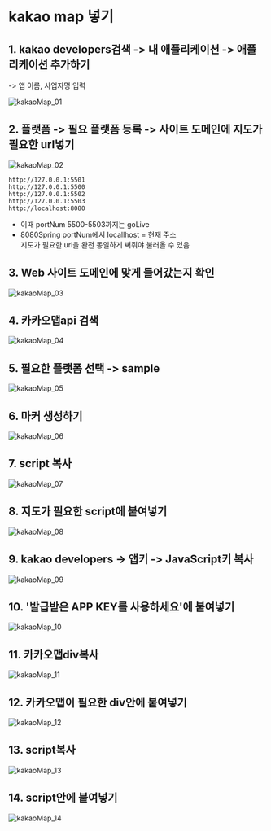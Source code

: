 # kakao map 넣기
## 1. kakao developers검색 -> 내 애플리케이션 -> 애플리케이션 추가하기  
-> 앱 이름, 사업자명 입력

![kakaoMap_01](../게시판/img/kakaoMap_01.JPG)

## 2. 플랫폼 -> 필요 플랫폼 등록 -> 사이트 도메인에 지도가 필요한 url넣기

![kakaoMap_02](../게시판/img/kakaoMap_02.JPG)

```
http://127.0.0.1:5501
http://127.0.0.1:5500
http://127.0.0.1:5502
http://127.0.0.1:5503
http://localhost:8080
```
- 이때 portNum 5500-5503까지는 goLive
- 8080Spring portNum에서 locallhost = 현재 주소  
지도가 필요한 url을 완전 동일하게 써줘야 불러올 수 있음
## 3. Web 사이트 도메인에 맞게 들어갔는지 확인

![kakaoMap_03](../게시판/img/kakaoMap_03.JPG)

## 4. 카카오맵api 검색

![kakaoMap_04](../게시판/img/kakaoMap_04.JPG)

## 5. 필요한 플랫폼 선택 -> sample

![kakaoMap_05](../게시판/img/kakaoMap_05.JPG)

## 6. 마커 생성하기

![kakaoMap_06](../게시판/img/kakaoMap_06.JPG)

## 7. script 복사

![kakaoMap_07](../게시판/img/kakaoMap_07.JPG)

## 8. 지도가 필요한 script에 붙여넣기

![kakaoMap_08](../게시판/img/kakaoMap_08.JPG)

## 9. kakao developers -> 앱키 -> JavaScript키 복사

![kakaoMap_09](../게시판/img/kakaoMap_09.JPG)

## 10. '발급받은 APP KEY를 사용하세요'에 붙여넣기

![kakaoMap_10](../게시판/img/kakaoMap_10.JPG)

## 11. 카카오맵div복사

![kakaoMap_11](../게시판/img/kakaoMap_11.JPG)

## 12. 카카오맵이 필요한 div안에 붙여넣기

![kakaoMap_12](../게시판/img/kakaoMap_12.JPG)

## 13. script복사

![kakaoMap_13](../게시판/img/kakaoMap_13.JPG)

## 14. script안에 붙여넣기
![kakaoMap_14](../게시판/img/kakaoMap_14.JPG)
